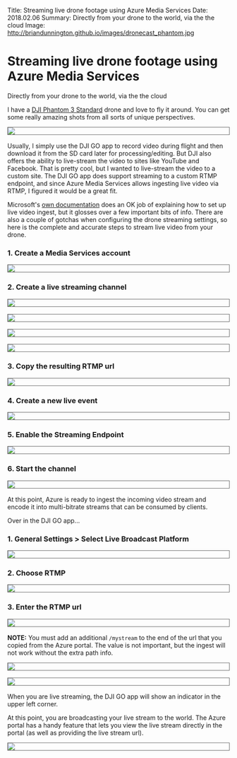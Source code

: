 Title: Streaming live drone footage using Azure Media Services
Date: 2018.02.06
Summary: Directly from your drone to the world, via the the cloud
Image: http://briandunnington.github.io/images/dronecast_phantom.jpg

<div class="hero-unit">
<h1>Streaming live drone footage using Azure Media Services</h1>
<p>Directly from your drone to the world, via the the cloud</p>
</div>

<style>
.maincontent h4 { margin: 16px 0 8px 0; }
.img img { display: block; margin-bottom: 16px; border: solid 1px #666666; }
.img span { text-align: center; }
blockquote p { font-size: 90%; }
blockquote pre { margin: 10px 0; }
</style>

I have a [DJI Phantom 3 Standard][Phantom] drone and love to fly it around. You can get some really amazing shots from all sorts of unique perspectives. 

<div class="img">
<img src="images/dronecast_phantom.jpg"/>
</div>

Usually, I simply use the DJI GO app to record video during flight and then download it from the SD card later for processing/editing. But DJI also offers the ability to live-stream the video to sites like YouTube and Facebook. That is pretty cool, but I wanted to live-stream the video to a custom site. The DJI GO app does support streaming to a custom RTMP endpoint, and since Azure Media Services allows ingesting live video via RTMP, I figured it would be a great fit.

Microsoft's [own documentation][livedoc] does an OK job of explaining how to set up live video ingest, but it glosses over a few important bits of info. There are also a couple of gotchas when configuring the drone streaming settings, so here is the complete and accurate steps to stream live video from your drone.

### 1. Create a Media Services account

<div class="img">
<img src="images/dronecast_createmediaservice.png"/>
</div>

### 2. Create a live streaming channel

<div class="img">
<img src="images/dronecast_step1.png"/>
</div>

<div class="img">
<img src="images/dronecast_step2.png"/>
</div>

<div class="img">
<img src="images/dronecast_step3.png"/>
</div>

<div class="img">
<img src="images/dronecast_step4.png"/>
</div>

### 3. Copy the resulting RTMP url

<div class="img">
<img src="images/dronecast_rtmpurl.png"/>
</div>

### 4. Create a new live event

<div class="img">
<img src="images/dronecast_liveevent.png"/>
</div>

### 5. Enable the Streaming Endpoint

<div class="img">
<img src="images/dronecast_enableendpoint.png"/>
</div>

### 6. Start the channel

<div class="img">
<img src="images/dronecast_startchannel.png"/>
</div>

At this point, Azure is ready to ingest the incoming video stream and encode it into multi-bitrate streams that can be consumed by clients.

Over in the DJI GO app...

### 1. General Settings > Select Live Broadcast Platform

<div class="img">
<img src="images/dronecast_djigo1.png"/>
</div>

### 2. Choose RTMP

<div class="img">
<img src="images/dronecast_djigo2.png"/>
</div>

### 3. Enter the RTMP url

<div class="img">
<img src="images/dronecast_djigo3.png"/>
</div>

**NOTE:** You must add an additional `/mystream` to the end of the url that you copied from the Azure portal. The value is not important, but the ingest will not work without the extra path info. 

<div class="img">
<img src="images/dronecast_djigo4.png"/>
</div>

<div class="img">
<img src="images/dronecast_djigo5.png"/>
</div>

When you are live streaming, the DJI GO app will show an indicator in the upper left corner.

At this point, you are broadcasting your live stream to the world. The Azure portal has a handy feature that lets you view the live stream directly in the portal (as well as providing the live stream url).

<div class="img">
<img src="images/dronecast_liveview.png"/>
</div>


[Phantom]: https://www.dji.com/phantom-3-standard
[livedoc]: https://docs.microsoft.com/en-us/azure/media-services/media-services-portal-creating-live-encoder-enabled-channel
